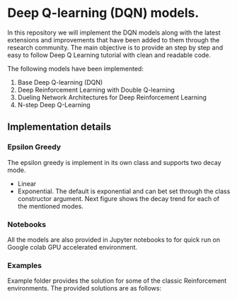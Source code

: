 # Deep Q-learning (DQN) models.
In this repository we will implement the DQN models along with the latest extensions and improvements 
that have been added to them through the research community. 
The main objective is to provide an step by step and easy to follow Deep Q Learning tutorial with clean and readable code.

The following models have been implemented: 
1. Base Deep Q-learning (DQN)
2. Deep Reinforcement Learning with Double Q-learning 
3. Dueling Network Architectures for Deep Reinforcement Learning 
4. N-step Deep Q-Learning

## Implementation details
### Epsilon Greedy
The epsilon greedy is implement in its own class and supports two decay mode.
- Linear
- Exponential. 
The default is exponential and can bet set through the class constructor argument. Next figure shows the decay trend for each of the mentioned modes.


### Notebooks
All the models are also provided in Jupyter notebooks to for quick run on Google colab GPU accelerated environment.


### Examples

Example folder provides the solution for some of the classic Reinforcement environments.
The provided solutions are as follows:
